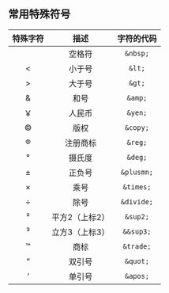 ## 常用特殊符号

| 特殊字符 |      描述      | 字符的代码 |
| :------: | :------------: | :--------: |
|          |     空格符     |  `&nbsp;`  |
|    <     |     小于号     |   `&lt;`   |
|    >     |     大于号     |   `&gt;`   |
|    &     |      和号      |  `&amp;`   |
|    ￥    |     人民币     |  `&yen;`   |
|    ©     |      版权      |  `&copy;`  |
|    ®     |    注册商标    |  `&reg;`   |
|    °     |     摄氏度     |  `&deg;`   |
|    ±     |     正负号     | `&plusmn;` |
|    ×     |      乘号      | `&times;`  |
|    ÷     |      除号      | `&divide;` |
|    ²     | 平方2（上标2） |  `&sup2;`  |
|    ³     | 立方3（上标3） | `&&sup3;`  |
|    ™     |      商标      | `&trade;`  |
|    “     |     双引号     |  `&quot;`  |
|    ‘     |     单引号     |  `&apos;`  |

